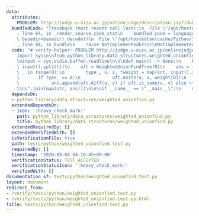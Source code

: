 ```yaml
---
data:
  attributes:
    PROBLEM: http://judge.u-aizu.ac.jp/onlinejudge/description.jsp?id=DSL_1_B
  bundledCode: "Traceback (most recent call last):\n  File \"/opt/hostedtoolcache/Python/3.8.5/x64/lib/python3.8/site-packages/onlinejudge_verify/documentation/build.py\"\
    , line 64, in _render_source_code_stat\n    bundled_code = language.bundle(stat.path,\
    \ basedir=basedir).decode()\n  File \"/opt/hostedtoolcache/Python/3.8.5/x64/lib/python3.8/site-packages/onlinejudge_verify/languages/python.py\"\
    , line 84, in bundle\n    raise NotImplementedError\nNotImplementedError\n"
  code: "# verify-helper: PROBLEM http://judge.u-aizu.ac.jp/onlinejudge/description.jsp?id=DSL_1_B\n\
    import sys\n\nfrom python_library.data_structures.weighted_unionfind import WeightedUnionFindTree\n\
    \ninput = sys.stdin.buffer.readline\n\n\ndef main() -> None:\n    N, Q = map(int,\
    \ input().split())\n    uft = WeightedUnionFindTree(N)\n    ans = []\n    for\
    \ _ in range(Q):\n        type_, u, v, *weight = map(int, input().split())\n \
    \       if type_ == 0:\n            uft.unite(u, v, weight[0])\n        else:\n\
    \            ans.append(uft.diff(u, v) if uft.is_same(u, v) else \"?\")\n    print(\"\
    \\n\".join(map(str, ans)))\n\n\nif __name__ == \"__main__\":\n    main()\n"
  dependsOn:
  - python_library/data_structures/weighted_unionfind.py
  extendedDependsOn:
  - icon: ':heavy_check_mark:'
    path: python_library/data_structures/weighted_unionfind.py
    title: python_library/data_structures/weighted_unionfind.py
  extendedRequiredBy: []
  extendedVerifiedWith: []
  isVerificationFile: true
  path: tests/python/weighted_unionfind.test.py
  requiredBy: []
  timestamp: '2020-09-08 04:10:45+09:00'
  verificationStatus: TEST_ACCEPTED
  verificationStatusIcon: ':heavy_check_mark:'
  verifiedWith: []
documentation_of: tests/python/weighted_unionfind.test.py
layout: document
redirect_from:
- /verify/tests/python/weighted_unionfind.test.py
- /verify/tests/python/weighted_unionfind.test.py.html
title: tests/python/weighted_unionfind.test.py
---
```


